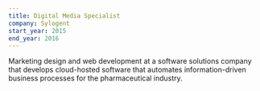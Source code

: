 ```yaml
---
title: Digital Media Specialist
company: Sylogent
start_year: 2015
end_year: 2016
---
```


Marketing design and web development at a software solutions company that develops cloud-hosted software that automates information-driven business processes for the pharmaceutical industry.
